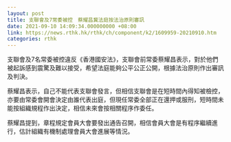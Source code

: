 ```yaml
---
layout: post
title: 支聯會及7常委被控　蔡耀昌冀法庭按法治原則審訊
date: 2021-09-10 14:09:34.000000000 +08:00
link: https://news.rthk.hk/rthk/ch/component/k2/1609959-20210910.htm
categories: rthk
---
```


支聯會及7名常委被控違反《香港國安法》，支聯會前常委蔡耀昌表示，對於他們被起訴感到震驚及難以接受，希望法庭能夠公平公正公開，根據法治原則作出審訊及判決。

蔡耀昌表示，自己不能代表支聯會發言，但相信支聯會是在短時間內得知被檢控，亦要由常委會開會決定由誰代表出庭，但現任常委全部正在還押或服刑，短時間未能按組織規程作出決定，相信未來會按相關程序作委任。

蔡耀昌提到，章程規定會員大會要發出通告召開，相信會員大會是有程序繼續進行，估計組織有機制處理會員大會進展等情況。
